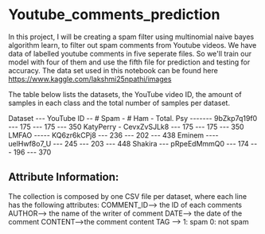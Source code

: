 # Youtube_comments_prediction
In this project, I will be creating a spam filter using multinomial naive bayes algorithm learn, to filter out spam comments from Youtube videos. We have data of labelled youtube comments in five seperate files. So we'll train our model with four of them and use the fifth file for prediction and testing for accuracy. The data set used in this notebook can be found here https://www.kaggle.com/lakshmi25npathi/images

The table below lists the datasets, the YouTube video ID, the amount of samples in each class and the total number of samples per dataset.

Dataset --- YouTube ID -- # Spam - # Ham - Total.
Psy ------- 9bZkp7q19f0 --- 175 --- 175 --- 350
KatyPerry - CevxZvSJLk8 --- 175 --- 175 --- 350
LMFAO ----- KQ6zr6kCPj8 --- 236 --- 202 --- 438
Eminem ---- uelHwf8o7_U --- 245 --- 203 --- 448
Shakira --- pRpeEdMmmQ0 --- 174 --- 196 --- 370 

## Attribute Information:
The collection is composed by one CSV file per dataset, where each line has the following attributes:
COMMENT_ID--> the ID of each comments
AUTHOR--> the name of the writer of comment
DATE--> the date of the comment 
CONTENT-->the comment content
TAG --> 1: spam  0: not spam 
